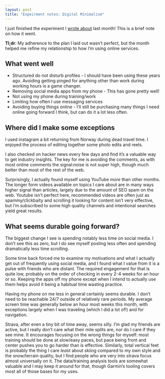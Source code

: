 ```yaml
---
layout: post
title: "Expeirment notes: Digital Minimalism"
---
```


I just finished the experiment I [wrote about](https://simplyluke.com/2023/02/27/digital-minimalism.html) last month! This is a brief note on how it went.

**Tl;dr**: My adherence to the plan I laid out wasn’t perfect, but the month helped me refine my relationship to how I’m using online services. 

## What went well
* Structured do not disturb profiles - I should have been using these years ago. Avoiding getting pinged for anything other than work during working hours is a game changer.
* Removing social media apps from my phone - This has gone pretty well! 
* Not using my phone during training/work 
* Limiting how often I use messaging services
* Avoiding buying things online - I’ll still be purchasing many things I need online going forward I think, but can do it a lot less often.

## Where did I make some exceptions
I used instagram a bit returning from Norway during dead travel time. I enjoyed the process of editing together some photo edits and reels.

I also checked on hacker news every few days and find it’s a valuable way to get industry insights. The key for me is avoiding the comments, as with most online comments the signal:noise is not super high, though much better than most of the rest of the web.

Surprisingly, I actually found myself using YouTube _more_ than other months. The longer form videos available on topics I care about are in many ways higher signal than articles, largely due to the amount of SEO spam on the web. Youtube isn’t perfect here, recommended videos are often just as spammy/clickbaity and scrolling it looking for content isn’t very effective, but I’m subscribed to some high quality channels and intentional searches yield great results.

## What seems durable going forward?
The biggest change I see is spending notably less time on social media. I don’t see this as zero, but I do see myself posting less often and spending dramatically less time scrolling. 

Some time back forced me to examine my motivations and what I actually get out of frequently using social media, and I found what I value from it is a pulse with friends who are distant. The required engagement for that is quite low, probably on the order of checking in every 2-4 weeks for an hour or so.  Keeping the apps off my phone except when I intend to actually use them helps avoid it being a habitual time wasting practice.

Having my phone on me less in general certainly seems durable. I don’t need to be reachable 24/7 outside of relatively rare periods.  My average screen time was generally below an hour most weeks this month, with exceptions largely when I was traveling (which I did a lot of!) and for navigation.

Strava, after even a tiny bit of time away, seems silly. I’m glad my friends are active, but I really don’t care what their mile splits are, nor do I care if they see mine. It encourages focusing on the wrong things for myself: most training should be done at slow/easy paces, but pace being front and center pushes you to go harder than is effective. Similarly, total vertical feet is probably the thing I care _least_ about skiing compared to my own style and the snow/terrain quality, but I find people who are very into strava focus almost universally on it. The data/training analysis tools are somewhat valuable and I may keep it around for that, though Garmin’s tooling covers most all of those bases for my uses.